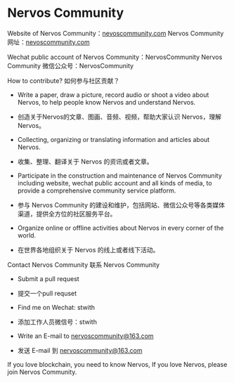 # Nervos Community
Website of Nervos Community：[nevoscommunity.com](www.nervoscommunity.com)
Nervos Community 网址：[nevoscommunity.com](www.nervoscommunity.com)

Wechat public account of Nervos Community：NervosCommunity
Nervos Community 微信公众号：NervosCommunity

How to contribute?
如何参与社区贡献？

- Write a paper, draw a picture, record audio or shoot a video about Nervos, to help people know Nervos and understand Nervos.
- 创造关于Nervos的文章、图画、音频、视频，帮助大家认识 Nervos，理解 Nervos。

- Collecting, organizing or translating information and articles about Nervos.
- 收集、整理、翻译关于 Nervos 的资讯或者文章。

- Participate in the construction and maintenance of Nervos Community including website, wechat public account and all kinds of media, to provide a comprehensive community service platform.
- 参与 Nervos Community 的建设和维护，包括网站、微信公众号等各类媒体渠道，提供全方位的社区服务平台。

- Organize online or offline activities about Nervos in every corner of the world.
- 在世界各地组织关于 Nervos 的线上或者线下活动。


Contact Nervos Community
联系 Nervos Community

- Submit a pull request 
- 提交一个pull requset

- Find me on Wechat: stwith
- 添加工作人员微信号：stwith

- Write an E-mail to nervoscommunity@163.com
- 发送 E-mail 到 nervoscommunity@163.com

If you love blockchain, you need to know Nervos,
If you love Nervos, please join Nervos Community.
